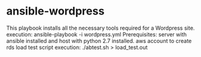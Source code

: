 # ansible-wordpress

This playbook installs all the necessary tools required for a Wordpress site. 
execution: ansible-playbook -i <hosts file> wordpress.yml
Prerequisites: server with ansible installed and host with python 2.7 installed. 
               aws account to create rds
   load test script execution: ./abtest.sh > load_test.out            
